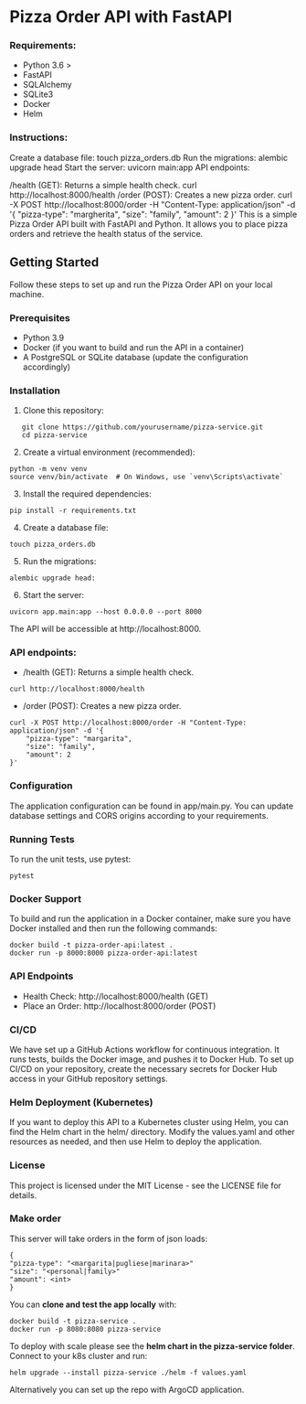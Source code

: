 # Pizza Order  API with FastAPI

### Requirements:

- Python 3.6 >
- FastAPI
- SQLAlchemy
- SQLite3
- Docker
- Helm
### Instructions:


Create a database file:
touch pizza_orders.db
Run the migrations:
alembic upgrade head
Start the server:
uvicorn main:app
API endpoints:

/health (GET): Returns a simple health check.
curl http://localhost:8000/health
/order (POST): Creates a new pizza order.
curl -X POST http://localhost:8000/order -H "Content-Type: application/json" -d '{
    "pizza-type": "margherita",
    "size": "family",
    "amount": 2
}'
This is a simple Pizza Order API built with FastAPI and Python. It allows you to place pizza orders and retrieve the health status of the service.

## Getting Started

Follow these steps to set up and run the Pizza Order API on your local machine.

### Prerequisites

- Python 3.9
- Docker (if you want to build and run the API in a container)
- A PostgreSQL or SQLite database (update the configuration accordingly)

### Installation

1. Clone this repository:

```shell
   git clone https://github.com/yourusername/pizza-service.git
   cd pizza-service
```

2. Create a virtual environment (recommended):

```shell
python -m venv venv
source venv/bin/activate  # On Windows, use `venv\Scripts\activate`
```
3. Install the required dependencies:

```shell
pip install -r requirements.txt
```
4. Create a database file:
```shell
touch pizza_orders.db
```
5. Run the migrations:
```shell
alembic upgrade head:
```

6. Start the server:
```shell
uvicorn app.main:app --host 0.0.0.0 --port 8000
```
The API will be accessible at http://localhost:8000.

### API endpoints:

- /health (GET): Returns a simple health check.
```shell
curl http://localhost:8000/health
```
- /order (POST): Creates a new pizza order.

```shell
curl -X POST http://localhost:8000/order -H "Content-Type: application/json" -d '{
    "pizza-type": "margarita",
    "size": "family",
    "amount": 2
}'
```

### Configuration
The application configuration can be found in app/main.py. You can update database settings and CORS origins according to your requirements.


### Running Tests
To run the unit tests, use pytest:

``` shell
pytest
```

### Docker Support

To build and run the application in a Docker container, make sure you have Docker installed and then run the following commands:

```shell
docker build -t pizza-order-api:latest .
docker run -p 8000:8000 pizza-order-api:latest
```

### API Endpoints
- Health Check: http://localhost:8000/health (GET)
- Place an Order: http://localhost:8000/order (POST)

### CI/CD
We have set up a GitHub Actions workflow for continuous integration. It runs tests, builds the Docker image, and pushes it to Docker Hub. To set up CI/CD on your repository, create the necessary secrets for Docker Hub access in your GitHub repository settings.

### Helm Deployment (Kubernetes)
If you want to deploy this API to a Kubernetes cluster using Helm, you can find the Helm chart in the helm/ directory. Modify the values.yaml and other resources as needed, and then use Helm to deploy the application.

### License
This project is licensed under the MIT License - see the LICENSE file for details.

### Make order

This server will take orders in the form of json loads:
```jsonc
{
"pizza-type": "<margarita|pugliese|marinara>"
"size": "<personal|family>"
"amount": <int>
}
```

You can **clone and test the app locally** with:
```
docker build -t pizza-service .
docker run -p 8080:8080 pizza-service
```

To deploy with scale please see the **helm chart in the pizza-service folder**. 
Connect to your k8s cluster and run:
```
helm upgrade --install pizza-service ./helm -f values.yaml
```
Alternatively you can set up the repo with ArgoCD application.


